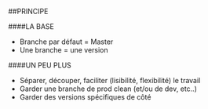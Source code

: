 ##PRINCIPE

####LA BASE
- Branche par défaut = Master
- Une branche = une version

####UN PEU PLUS
- Séparer, découper, faciliter (lisibilité, flexibilité) le travail
- Garder une branche de prod clean (et/ou de dev, etc..)
- Garder des versions spécifiques de côté